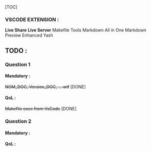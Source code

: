 
[TOC]

### VSCODE EXTENSION :
**Live Share**
**Live Server**
Makefile Tools
Markdown All in One
Markdown Preview Enhanced
Yash

## TODO :
### Question 1
#### Mandatory :
~~NOM_DOC, Version_DOC, ... wtf~~ [DONE]
#### QoL :
~~Makefile exec from VsCode~~ [DONE]

### Question 2
#### Mandatory :
#### QoL :


